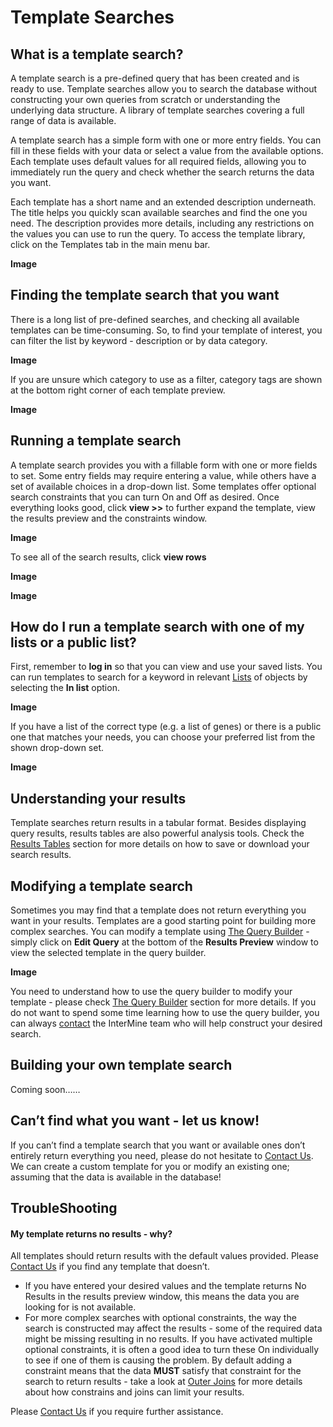 # Template Searches

## What is a template search?

A template search is a pre-defined query that has been created and is ready to use. Template searches allow you to search the database without constructing your own queries from scratch or understanding the underlying data structure. A library of template searches covering a full range of data is available.

 A template search has a simple form with one or more entry fields. You can fill in these fields with your data or select a value from the available options. Each template uses default values for all required fields, allowing you to immediately run the query and check whether the search returns the data you want.

Each template has a short name and an extended description underneath. The title helps you quickly scan available searches and find the one you need. The description provides more details, including any restrictions on the values you can use to run the query. To access the template library, click on the Templates tab in the main menu bar. 

**Image**

## Finding the template search that you want

There is a long list of pre-defined searches, and checking all available templates can be time-consuming. So, to find your template of interest, you can filter the list by keyword - description or by data category.

 **Image** 

If you are unsure which category to use as a filter, category tags are shown at the bottom right corner of each template preview. 

**Image**

## Running a template search

A template search provides you with a fillable form with one or more fields to set. Some entry fields may require entering a value, while others have a set of available choices in a drop-down list. Some templates offer optional search constraints that you can turn On and Off as desired. Once everything looks good, click **view &gt;&gt;** to further expand the template, view the results preview and the constraints window. 

**Image** 

To see all of the search results, click **view rows** 

**Image** 

**Image**

## How do I run a template search with one of my lists or a public list?

First, remember to **log in** so that you can view and use your saved lists. You can run templates to search for a keyword in relevant [Lists](https://flymine.readthedocs.io/en/latest/lists/overview/Documentationlists.html#overview) of objects by selecting the **In list** option. 

**Image** 

If you have a list of the correct type \(e.g. a list of genes\) or there is a public one that matches your needs, you can choose your preferred list from the shown drop-down set. 

**Image**

## Understanding your results

Template searches return results in a tabular format. Besides displaying query results, results tables are also powerful analysis tools. Check the [Results Tables](https://flymine.readthedocs.io/en/latest/results-tables/Documentationresultstables.html#resultstables) section for more details on how to save or download your search results.

## Modifying a template search

Sometimes you may find that a template does not return everything you want in your results. Templates are a good starting point for building more complex searches. You can modify a template using [The Query Builder](https://flymine.readthedocs.io/en/latest/query-builder/Documentationquerybuilder.html#querybuilder) - simply click on **Edit Query** at the bottom of the **Results Preview** window to view the selected template in the query builder. 

**Image** 

You need to understand how to use the query builder to modify your template - please check [The Query Builder](https://flymine.readthedocs.io/en/latest/query-builder/Documentationquerybuilder.html#querybuilder) section for more details. If you do not want to spend some time learning how to use the query builder, you can always [contact](https://intermine.readthedocs.io/en/latest/about/contact-us/) the InterMine team who will help construct your desired search.

## Building your own template search

Coming soon……

## Can’t find what you want - let us know!

If you can’t find a template search that you want or available ones don’t entirely return everything you need, please do not hesitate to [Contact Us](https://intermine.readthedocs.io/en/latest/about/contact-us/). We can create a custom template for you or modify an existing one; assuming that the data is available in the database!

## TroubleShooting

#### My template returns no results - why?

All templates should return results with the default values provided. Please [Contact Us](https://flymine.readthedocs.io/en/latest/contact/Documentationcontact.html#contact) if you find any template that doesn’t.

* If you have entered your desired values and the template returns No Results in the results preview window, this means the data you are looking for is not available.
* For more complex searches with optional constraints, the way the search is constructed may affect the results - some of the required data might be missing resulting in no results. If you have activated multiple optional constraints, it is often a good idea to turn these On individually to see if one of them is causing the problem. By default adding a constraint means that the data **MUST** satisfy that constraint for the search to return results - take a look at [Outer Joins](https://flymine.readthedocs.io/en/latest/query-builder/Documentationquerybuilder.html#outerjoin) for more details about how constrains and joins can limit your results. 

Please [Contact Us](https://flymine.readthedocs.io/en/latest/contact/Documentationcontact.html#contact) if you require further assistance. 

